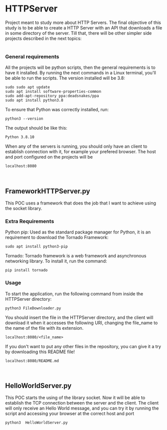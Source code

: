 # HTTPServer
Project meant to study more about HTTP Servers. The final objective of this study is to be able to create a HTTP Server with an API that downloads a file in some directory of the server. Till that, there will be other simpler side projects described in the next topics:
<br /><br />

### General requirements
All the projects will be python scripts, then the general requirements is to have it installed. By running the next commands in a Linux terminal, you'll be able to run the scripts. The version installed will be 3.8:

    sudo sudo apt update
    sudo apt install software-properties-common
    sudo add-apt-repository ppa:deadsnakes/ppa
    sudo apt install python3.8

To ensure that Python was correctly installed, run:

    python3 --version

The output should be like this:

    Python 3.8.10

When any of the servers is running, you should only have an client to establish connection with it, for example your prefered browser. The host and port configured on the projects will be 

    localhost:8080
<br />

## FrameworkHTTPServer.py
This POC uses a framework that does the job that I want to achieve using the socket library.
### Extra Requirements

Python pip: Used as the standard package manager for Python, it is an requirement to download the Tornado Framework:

    sudo apt install python3-pip

Tornado: Tornado framework is a web framework and asynchronous networking library. To install it, run the command:

    pip install tornado

### Usage
To start the application, run the following command from inside the HTTPServer directory:

    python3 FileDownloader.py

You should insert the file in the HTTPServer directory, and the client will download it when it accesses the following URI, changing the file_name to the name of the file with its extension.
```
localhost:8080/<file_name>
```
If you don't want to put any other files in the repository, you can give it a try by downloading this README file!
```
localhost:8080/README.md
```
<br />

## HelloWorldServer.py
This POC starts the using of the library socket. Now it will be able to establish the TCP connection between the server and the client. The client will only receive an Hello World message, and you can try it by running the script and accessing your browser at the correct host and port

    python3  HelloWorldServer.py


